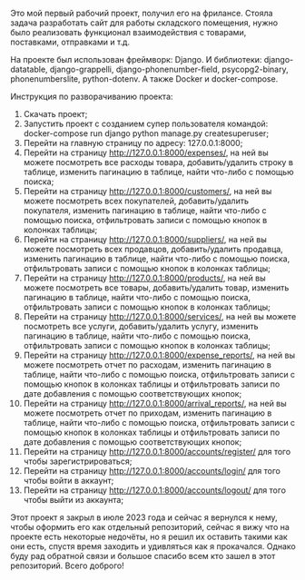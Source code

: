 Это мой первый рабочий проект, получил его на фрилансе. Стояла задача разработать сайт для работы складского помещения, нужно было реализовать функционал взаимодействия с товарами, поставками, отправками и т.д.

На проекте был использован фреймворк: Django.
И библиотеки: django-datatable, django-grappelli, django-phonenumber-field, psycopg2-binary, phonenumberslite, python-dotenv.
А также Docker и docker-compose.

Инструкция по разворачиванию проекта:
1) Скачать проект;
2) Запустить проект с созданием супер пользователя командой: docker-compose run django python manage.py createsuperuser;
3) Перейти на главную страницу по адресу: 127.0.0.1:8000;
4) Перейти на страницу http://127.0.0.1:8000/expenses/, на ней вы можете посмотреть все расходы товара, добавить/удалить строку в таблице, изменить пагинацию в таблице, найти что-либо с помощью поиска;
5) Перейти на страницу http://127.0.0.1:8000/customers/, на ней вы можете посмотреть всех покупателей, добавить/удалить покупателя, изменить пагинацию в таблице, найти что-либо с помощью поиска, отфильтровать записи с помощью кнопок в колонках таблицы;
6) Перейти на страницу http://127.0.0.1:8000/suppliers/, на ней вы можете посмотреть всех продавцов, добавить/удалить продавца, изменить пагинацию в таблице, найти что-либо с помощью поиска, отфильтровать записи с помощью кнопок в колонках таблицы;
7) Перейти на страницу http://127.0.0.1:8000/products/, на ней вы можете посмотреть все товары, добавить/удалить товар, изменить пагинацию в таблице, найти что-либо с помощью поиска, отфильтровать записи с помощью кнопок в колонках таблицы;
8) Перейти на страницу http://127.0.0.1:8000/services/, на ней вы можете посмотреть все услуги, добавить/удалить услугу, изменить пагинацию в таблице, найти что-либо с помощью поиска, отфильтровать записи с помощью кнопок в колонках таблицы;
9) Перейти на страницу http://127.0.0.1:8000/expense_reports/, на ней вы можете посмотреть отчет по расходам, изменить пагинацию в таблице, найти что-либо с помощью поиска, отфильтровать записи с помощью кнопок в колонках таблицы и отфильтровать записи по дате добавления с помощью соответствующих кнопок;
10) Перейти на страницу http://127.0.0.1:8000/arrival_reports/, на ней вы можете посмотреть отчет по приходам, изменить пагинацию в таблице, найти что-либо с помощью поиска, отфильтровать записи с помощью кнопок в колонках таблицы и отфильтровать записи по дате добавления с помощью соответствующих кнопок;
11) Перейти на страницу http://127.0.0.1:8000/accounts/register/ для того чтобы зарегистрироваться;
12) Перейти на страницу http://127.0.0.1:8000/accounts/login/ для того чтобы войти в аккаунт;
13) Перейти на страницу http://127.0.0.1:8000/accounts/logout/ для того чтобы выйти из аккаунта;

Этот проект я закрыл в июле 2023 года и сейчас я вернулся к нему, чтобы оформить его как отдельный репозиторий, сейчас я вижу что на проекте есть некоторые недочёты, но я решил их оставить такими как они есть, спустя время заходить и удивляться как я прокачался. Однако буду рад обратной связи и большое спасибо всем кто зашел в этот репозиторий. Всего доброго!
